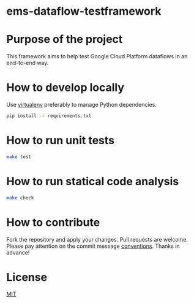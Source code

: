 ems-dataflow-testframework
==========================

Purpose of the project
======================

This framework aims to help test Google Cloud Platform dataflows in an end-to-end way.

How to develop locally
======================

Use [virtualenv](https://docs.python-guide.org/dev/virtualenvs/) preferably to manage Python dependencies.

```bash
pip install -r requirements.txt
```

How to run unit tests
=====================
```bash
make test
```

How to run statical code analysis
=================================
```bash
make check
```

How to contribute
=================
Fork the repository and apply your changes. Pull requests are welcome. Please pay attention on the commit message [conventions](https://github.com/semantic-release/semantic-release). Thanks in advance!

License
=======
[MIT](https://choosealicense.com/licenses/mit/)
